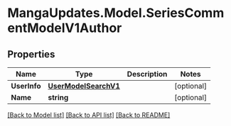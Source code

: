 # MangaUpdates.Model.SeriesCommentModelV1Author

## Properties

Name | Type | Description | Notes
------------ | ------------- | ------------- | -------------
**UserInfo** | [**UserModelSearchV1**](UserModelSearchV1.md) |  | [optional] 
**Name** | **string** |  | [optional] 

[[Back to Model list]](../README.md#documentation-for-models) [[Back to API list]](../README.md#documentation-for-api-endpoints) [[Back to README]](../README.md)

